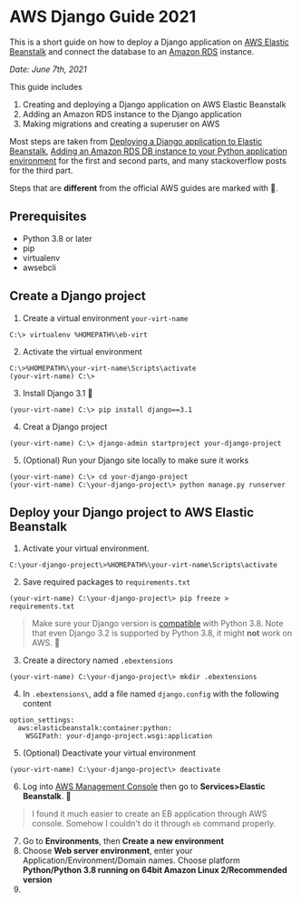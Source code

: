 # AWS Django Guide 2021

This is a short guide on how to deploy a Django application on [AWS Elastic Beanstalk](https://aws.amazon.com/elasticbeanstalk/) and connect the database to an [Amazon RDS](https://aws.amazon.com/rds/) instance.

*Date: June 7th, 2021*

This guide includes

1. Creating and deploying a Django application on AWS Elastic Beanstalk
2. Adding an Amazon RDS instance to the Django application
3. Making migrations and creating a superuser on AWS

Most steps are taken from [Deploying a Django application to Elastic Beanstalk](https://docs.aws.amazon.com/elasticbeanstalk/latest/dg/create-deploy-python-django.html), [Adding an Amazon RDS DB instance to your Python application environment](https://docs.aws.amazon.com/elasticbeanstalk/latest/dg/create-deploy-python-rds.html) for the first and second parts, and many stackoverflow posts for the third part.

Steps that are **different** from the official AWS guides are marked with 🔴.

## Prerequisites

* Python 3.8 or later
* pip
* virtualenv
* awsebcli

## Create a Django project

1. Create a virtual environment `your-virt-name`
```
C:\> virtualenv %HOMEPATH%\eb-virt
```
2. Activate the virtual environment
```
C:\>%HOMEPATH%\your-virt-name\Scripts\activate
(your-virt-name) C:\>
```
3. Install Django 3.1 🔴
```
(your-virt-name) C:\> pip install django==3.1
```
4. Creat a Django project
```
(your-virt-name) C:\> django-admin startproject your-django-project
```
5. (Optional) Run your Django site locally to make sure it works
```
(your-virt-name) C:\> cd your-django-project
(your-virt-name) C:\your-django-project\> python manage.py runserver
```

## Deploy your Django project to AWS Elastic Beanstalk

1. Activate your virtual environment.
```
C:\your-django-project\>%HOMEPATH%\your-virt-name\Scripts\activate
```
2. Save required packages to `requirements.txt`
```
(your-virt-name) C:\your-django-project\> pip freeze > requirements.txt
```
> Make sure your Django version is [compatible](https://docs.djangoproject.com/en/3.2/faq/install/#what-python-version-can-i-use-with-django) with Python 3.8. Note that even Django 3.2 is supported by Python 3.8, it might **not** work on AWS. 🔴
3. Create a directory named `.ebextensions`
```
(your-virt-name) C:\your-django-project\> mkdir .ebextensions
```
4. In `.ebextensions\`, add a file named `django.config` with the following content
```
option_settings:
  aws:elasticbeanstalk:container:python:
    WSGIPath: your-django-project.wsgi:application
```
5. (Optional) Deactivate your virtual environment
```
(your-virt-name) C:\your-django-project\> deactivate
```
6. Log into [AWS Management Console](https://aws.amazon.com/console/) then go to **Services>Elastic Beanstalk**. 🔴
> I found it much easier to create an EB application through AWS console. Somehow I couldn't do it through `eb` command properly.
7. Go to **Environments**, then **Create a new environment** 
8. Choose **Web server environment**, enter your Application/Environment/Domain names. Choose platform **Python/Python 3.8 running on 64bit Amazon Linux 2/Recommended version**
9. 
